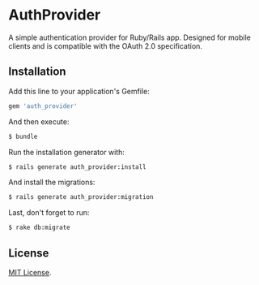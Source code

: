 # AuthProvider

A simple authentication provider for Ruby/Rails app. Designed for mobile clients and is compatible with the OAuth 2.0 specification.


## Installation

Add this line to your application's Gemfile:

```ruby
gem 'auth_provider'
```

And then execute:

```bash
$ bundle
```

Run the installation generator with:

```bash
$ rails generate auth_provider:install
```

And install the migrations:

```bash
$ rails generate auth_provider:migration
```

Last, don't forget to run:

```bash
$ rake db:migrate
```


## License

[MIT License](http://opensource.org/licenses/MIT).

